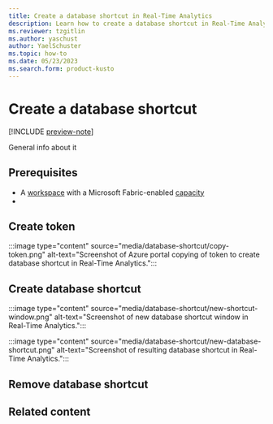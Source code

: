 ```yaml
---
title: Create a database shortcut in Real-Time Analytics
description: Learn how to create a database shortcut in Real-Time Analytics in Microsoft Fabric
ms.reviewer: tzgitlin
ms.author: yaschust
author: YaelSchuster
ms.topic: how-to
ms.date: 05/23/2023
ms.search.form: product-kusto
---
```

# Create a database shortcut

[!INCLUDE [preview-note](../includes/preview-note.md)]

General info about it

## Prerequisites

* A [workspace](../get-started/create-workspaces.md) with a Microsoft Fabric-enabled [capacity](../enterprise/licenses.md#capacity)
* 

## Create token

:::image type="content" source="media/database-shortcut/copy-token.png" alt-text="Screenshot of Azure portal copying of token to create database shortcut in Real-Time Analytics.":::

## Create database shortcut

:::image type="content" source="media/database-shortcut/new-shortcut-window.png" alt-text="Screenshot of new database shortcut window in Real-Time Analytics.":::

:::image type="content" source="media/database-shortcut/new-database-shortcut.png" alt-text="Screenshot of resulting database shortcut in Real-Time Analytics.":::

## Remove database shortcut

## Related content